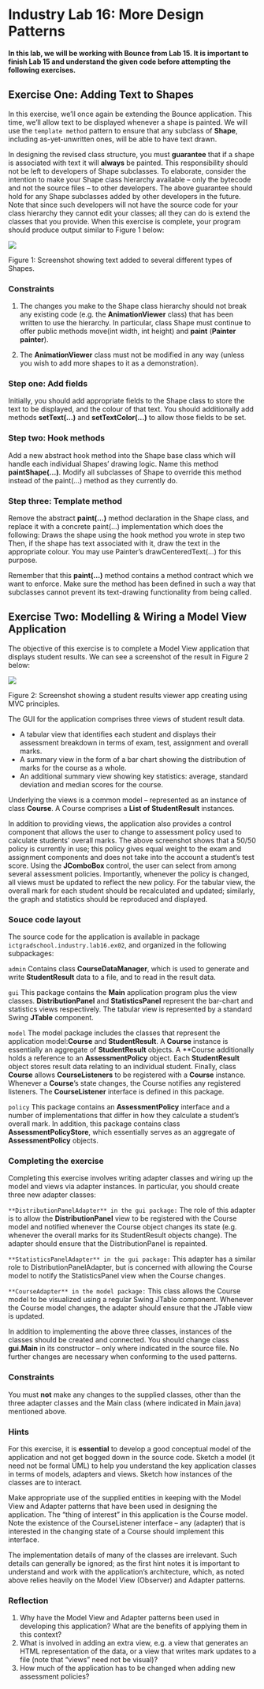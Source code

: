 Industry Lab 16: More Design Patterns
==========

**In this lab, we will be working with Bounce from Lab 15. It is important to finish Lab 15 and understand the given code before attempting the following exercises.**

## Exercise One: Adding Text to Shapes
In this exercise, we’ll once again be extending the Bounce application. This time, we’ll allow text to be displayed whenever a shape is painted. We will use the `template method` pattern to ensure that any subclass of **Shape**, including as-yet-unwritten ones, will be able to have text drawn.

In designing the revised class structure, you must **guarantee** that if a shape is associated with text it will **always** be painted. This responsibility should not be left to developers of Shape subclasses. To elaborate, consider the intention to make your Shape class hierarchy available – only the bytecode and not the source files – to other developers. The above guarantee should hold for any Shape subclasses added by other developers in the future. Note that since such developers will not have the source code for your class hierarchy they cannot edit your classes; all they can do is extend the classes that you provide.
When this exercise is complete, your program should produce output similar to Figure 1 below:

![](lab16ex01img1.png)

Figure 1: Screenshot showing text added to several different types of Shapes.

### Constraints
1. The changes you make to the Shape class hierarchy should not break any existing code (e.g. the **AnimationViewer** class) that has been written to use the hierarchy. In particular, class Shape must continue to offer public methods move(int width, int height) and **paint** (**Painter painter**).

2. The **AnimationViewer** class must not be modified in any way (unless you wish to add more shapes to it as a demonstration).

### Step one: Add fields
Initially, you should add appropriate fields to the Shape class to store the text to be displayed, and the colour of that text. You should additionally add methods **setText(…)** and **setTextColor(…)** to allow those fields to be set.

### Step two: Hook methods
Add a new abstract hook method into the Shape base class which will handle each individual Shapes’ drawing logic. Name this method **paintShape(…)**. Modify all subclasses of Shape to override this method instead of the paint(…) method as they currently do.

### Step three: Template method
Remove the abstract **paint(…)** method declaration in the Shape class, and replace it with a concrete paint(…) implementation which does the following:
Draws the shape using the hook method you wrote in step two
Then, if the shape has text associated with it, draw the text in the appropriate colour. You may use Painter’s drawCenteredText(…) for this purpose.

Remember that this **paint(…)** method contains a method contract which we want to enforce. Make sure the method has been defined in such a way that subclasses cannot prevent its text-drawing functionality from being called.

## Exercise Two: Modelling & Wiring a Model View Application
The objective of this exercise is to complete a Model View application that displays student results. We can see a screenshot of the result in Figure 2 below:

![](lab16ex01img2.png)

Figure 2: Screenshot showing a student results viewer app creating using MVC principles.

The GUI for the application comprises three views of student result data.
- A tabular view that identifies each student and displays their assessment breakdown in terms of exam, test, assignment and overall marks.
- A summary view in the form of a bar chart showing the distribution of marks for the course as a whole.
- An additional summary view showing key statistics: average, standard deviation and median scores for the course.

Underlying the views is a common model – represented as an instance of class **Course**. A Course comprises a **List of StudentResult** instances.

In addition to providing views, the application also provides a control component that allows the user to change to assessment policy used to calculate students’ overall marks. The above screenshot shows that a 50/50 policy is currently in use; this policy gives equal weight to the exam and assignment components and does not take into the account a student’s test score. Using the **JComboBox** control, the user can select from among several assessment policies. Importantly, whenever the policy is changed, all views must be updated to reflect the new policy. For the tabular view, the overall mark for each student should be recalculated and updated; similarly, the graph and statistics should be reproduced and displayed.

### Souce code layout 
The source code for the application is available in package `ictgradschool.industry.lab16.ex02`, and organized in the following subpackages:

`admin`
Contains class **CourseDataManager**, which is used to generate and write **StudentResult** data to a file, and to read in the result data.  
 
`gui`
This package contains the **Main** application program plus the view classes. **DistributionPanel** and **StatisticsPanel** represent the bar-chart and statistics views respectively. The tabular view is represented by a standard Swing **JTable** component.

`model`
The model package includes the classes that represent the application model:**Course** and **StudentResult**. A **Course** instance is essentially an aggregate of **StudentResult** objects. A **Course additionally holds a reference to an **AssessmentPolicy** object. Each **StudentResult** object stores result data relating to an individual student. Finally, class **Course** allows **CourseListeners** to be registered with a **Course** instance. Whenever a **Course**’s state changes, the Course notifies any registered listeners. The **CourseListener** interface is defined in this package.

`policy`
This package contains an **AssessmentPolicy** interface and a number of implementations that differ in how they calculate a student’s overall mark. In addition, this package contains class **AssessmentPolicyStore**, which essentially serves as an aggregate of **AssessmentPolicy** objects.

### Completing the exercise
Completing this exercise involves writing adapter classes and wiring up the model and views via adapter instances. In particular, you should create three new adapter classes:

`**DistributionPanelAdapter** in the gui package:`
The role of this adapter is to allow the **DistributionPanel** view to be registered with the Course model and notified whenever the Course object changes its state (e.g. whenever the overall marks for its StudentResult objects change).  The adapter should ensure that the DistributionPanel is repainted.

`**StatisticsPanelAdapter** in the gui package:`
This adapter has a similar role to DistributionPanelAdapter, but is concerned with allowing the Course model to notify the StatisticsPanel view when the Course changes.

`**CourseAdapter** in the model package:`
This class allows the Course model to be visualized using a regular Swing JTable component. Whenever the Course model changes, the adapter should ensure that the JTable view is updated.

In addition to implementing the above three classes, instances of the classes should be created and connected. You should change class **gui.Main** in its constructor – only where indicated in the source file. No further changes are necessary when conforming to the used patterns.

### Constraints
You must **not** make any changes to the supplied classes, other than the three adapter classes and the Main class (where indicated in Main.java) mentioned above.

### Hints
For this exercise, it is **essential** to develop a good conceptual model of the application and not get bogged down in the source code. Sketch a model (it need not be formal UML) to help you understand the key application classes in terms of models, adapters and views. Sketch how instances of the classes are to interact.

Make appropriate use of the supplied entities in keeping with the Model View and Adapter patterns that have been used in designing the application. The “thing of interest” in this application is the Course model. Note the existence of the CourseListener interface – any (adapter) that is interested in the changing state of a Course should implement this interface.

The implementation details of many of the classes are irrelevant. Such details can generally be ignored; as the first hint notes it is important to understand and work with the application’s architecture, which, as noted above relies heavily on the Model View (Observer) and Adapter patterns.

### Reflection
1. Why have the Model View and Adapter patterns been used in developing this application? What are the benefits of applying them in this context?
2. What is involved in adding an extra view, e.g. a view that generates an HTML representation of the data, or a view that writes mark updates to a file (note that “views” need not be visual)?
3. How much of the application has to be changed when adding new assessment policies?

